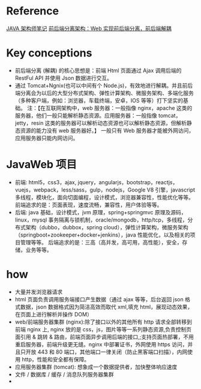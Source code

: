 # Reference

[JAVA 架构师笔记](https://zq99299.github.io/note-architect/ztc/01/02.html)
[前后端分离架构：Web 实现前后端分离，前后端解耦](https://segmentfault.com/a/1190000039765982)

# Key conceptions

- 前后端分离 (解耦) 的核心思想是：前端 Html 页面通过 Ajax 调用后端的 RestFul API 并使用 Json 数据进行交互。
- 通过 Tomcat+Ngnix(也可以中间有个 Node.js)，有效地进行解耦。并且前后端分离会为以后的大型分布式架构、弹性计算架构、微服务架构、多端化服务（多种客户端，例如：浏览器，车载终端，安卓，IOS 等等）打下坚实的基础。
  注：【在互联网架构中，web 服务器：一般指像 nginx，apache 这类的服务器，他们一般只能解析静态资源。应用服务器：一般指像 tomcat，jetty，resin 这类的服务器可以解析动态资源也可以解析静态资源，但解析静态资源的能力没有 web 服务器好。】
  一般只有 Web 服务器才能被外网访问，应用服务器只能内网访问。

# JavaWeb 项目

- 前端:
  html5，css3，ajax, jquery，angularjs，bootstrap，reactjs，vuejs，webpack，less/sass，gulp，nodejs，Google V8 引擎，javascript 多线程，模块化，面向切面编程，设计模式，浏览器兼容性，性能优化等等。
  前端追求的是：页面表现，速度流畅，兼容性，用户体验等等。
- 后端:
  java 基础，设计模式，jvm 原理，spring+springmvc 原理及源码，linux，mysql 事务隔离与锁机制，oracle/mongodb，http/tcp，多线程，分布式架构（dubbo，dubbox，spring cloud），弹性计算架构，微服务架构（springboot+zookeeper+docker+jenkins），java 性能优化，以及相关的项目管理等等。
  后端追求的是：三高（高并发，高可用，高性能），安全，存储，业务等等。

# how

- 大量并发浏览器请求
- html 页面负责调用服务端接口产生数据（通过 ajax 等等，后台返回 json 格式数据，json 数据格式因为简洁高效而取代 xml,填充 html，展现动态效果，在页面上进行解析并操作 DOM）
- web/前端服务器集群 (nginx):除了接口以外的其他所有 http 请求全部转移到前端 nginx 上, nginx 放的是 css，js，图片等等一系列静态资源,负责控制页面引用 & 跳转 & 路由，前端页面异步调用后端的接口,;支持页面热部署，不用重启服务器，前端升级更无缝。nginx 中部署证书，外网使用 https 访问，并且只开放 443 和 80 端口，其他端口一律关闭（防止黑客端口扫描），内网使用 http，性能和安全都有保障。
- 应用服务器集群 (tomcat): 想象成一个数据提供者，加快整体响应速度
- 文件 / 数据库 / 缓存 / 消息队列服务器集群
-
